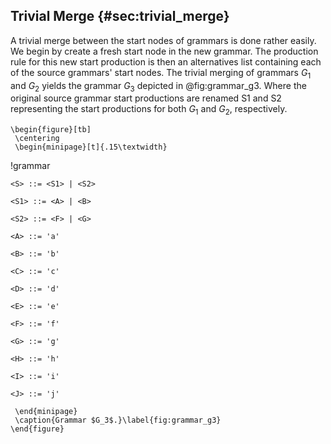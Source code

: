 ## Trivial Merge {#sec:trivial_merge}

A trivial merge between the start nodes of grammars is done rather easily. We begin by create a fresh start node in the new grammar. The production rule for this new start production is then an alternatives list containing each of the source grammars' start nodes. The trivial merging of grammars $G_1$ and $G_2$ yields the grammar $G_3$ depicted in @fig:grammar_g3. Where the original source grammar start productions are renamed S1 and S2 representing the start productions for both $G_1$ and $G_2$, respectively.

```{=latex}
\begin{figure}[tb]
 \centering
 \begin{minipage}[t]{.15\textwidth}
```
!grammar
~~~
<S> ::= <S1> | <S2>

<S1> ::= <A> | <B>

<S2> ::= <F> | <G>

<A> ::= 'a'

<B> ::= 'b'

<C> ::= 'c'

<D> ::= 'd'

<E> ::= 'e'

<F> ::= 'f'

<G> ::= 'g'

<H> ::= 'h'

<I> ::= 'i'

<J> ::= 'j'
~~~
```{=latex}
 \end{minipage}
 \caption{Grammar $G_3$.}\label{fig:grammar_g3}
\end{figure}
```
